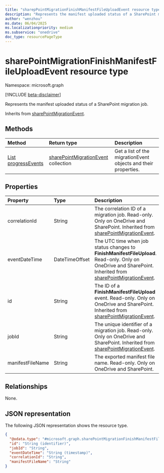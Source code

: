 ```yaml
---
title: "sharepPointMigrationFinishManifestFileUploadEvent resource type"
description: "Represents the manifest uploaded status of a SharePoint migration job."
author: "wenzhou"
ms.date: 06/04/2025
ms.localizationpriority: medium
ms.subservice: "onedrive"
doc_type: resourcePageType
---
```


# sharePointMigrationFinishManifestFileUploadEvent resource type

Namespace: microsoft.graph

[!INCLUDE [beta-disclaimer](../../includes/beta-disclaimer.md)]

Represents the manifest uploaded status of a SharePoint migration job.

Inherits from [sharePointMigrationEvent](../resources/sharepointmigrationevent.md).

## Methods
|Method|Return type|Description|
|:---|:---|:---|
|[List progressEvents](../api/filestoragecontainer-migrationjob-list-progressevents.md)|[sharePointMigrationEvent](../resources/sharepointmigrationevent.md) collection|Get a list of the migrationEvent objects and their properties.|

## Properties
|Property|Type|Description|
|:---|:---|:---|
|correlationId|String|The correlation ID of a migration job. Read-only. Only on OneDrive and SharePoint. Inherited from [sharePointMigrationEvent](../resources/sharepointmigrationevent.md).|
|eventDateTime|DateTimeOffset|The UTC time when job status changes to **FinishManifestFileUpload**. Read-only. Only on OneDrive and SharePoint. Inherited from [sharePointMigrationEvent](../resources/sharepointmigrationevent.md).|
|id|String|The ID of a **FinishManifestFileUpload** event. Read-only. Only on OneDrive and SharePoint. Inherited from [sharePointMigrationEvent](../resources/sharepointmigrationevent.md).|
|jobId|String|The unique identifier of a migration job. Read-only. Only on OneDrive and SharePoint. Inherited from [sharePointMigrationEvent](../resources/sharepointmigrationevent.md).|
|manifestFileName|String|The exported manifest file name. Read-only. Only on OneDrive and SharePoint.|

## Relationships
None.

## JSON representation
The following JSON representation shows the resource type.
<!-- {
  "blockType": "resource",
  "keyProperty": "id",
  "@odata.type": "microsoft.graph.sharePointMigrationFinishManifestFileUploadEvent",
  "baseType": "microsoft.graph.sharePointMigrationEvent",
  "openType": false
}
-->
``` json
{
  "@odata.type": "#microsoft.graph.sharePointMigrationFinishManifestFileUploadEvent",
  "id": "String (identifier)",
  "jobId": "String",
  "eventDateTime": "String (timestamp)",
  "correlationId": "String",
  "manifestFileName": "String"
}
```
